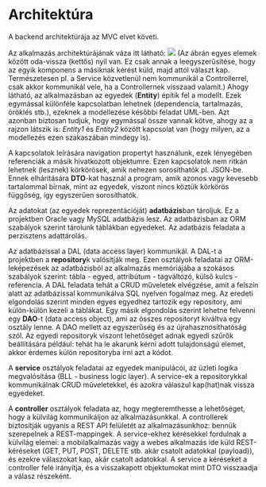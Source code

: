 # Architektúra
A backend architektúrája az MVC elvet követi.

Az alkalmazás architektúrájának váza itt látható:
![](Architektúra.png)
(Az ábrán egyes elemek között oda-vissza (kettős) nyíl van. Ez csak annak a leegyszerűsítése, hogy az egyik komponens a másiknak kérést küld, majd attól választ kap. Természetesen pl. a Service közvetlenül nem kommunikál a Controllerrel, csak akkor kommunikál vele, ha a Controllernek visszaad valamit.)
Ahogy látható, az alkalmazásban az egyedek (**Entity**) építik fel a modellt. Ezek egymással különféle kapcsolatban lehetnek (dependencia, tartalmazás, öröklés stb.), ezeknek a modellezése későbbi feladat UML-ben. Azt azonban biztosan tudjuk, hogy egymással össze vannak kötve, ahogy az a rajzon látszik is: _Entity1_ és _Entity2_ között kapcsolat van (hogy milyen, az a modellezés ezen szakaszában mindegy is). 

A kapcsolatok leírására navigation propertyt használunk, ezek lényegében referenciák a másik hivatkozott objektumre. Ezen kapcsolatok nem ritkán lehetnek (lesznek) körkörösek, amik nehezen sorosíthatók pl. JSON-be. Ennek elhárítására **DTO**-kat használ a program, amik azonos vagy kevesebb tartalommal bírnak, mint az egyedek, viszont nincs köztük körkörös függőség, így egyszerűen sorosíthatók.

Az adatokat (az egyedek reprezentációját) **adatbázis**ban tároljuk. Ez a projektben Oracle vagy MySQL adatbázis lesz. Az adatbázisban az ORM szabályok szerint tárolunk táblákban egyedeket. Az adatbázis feladata a perzisztens adattárolás.

Az adatbázissal a DAL (data access layer) kommunikál. A DAL-t a projektben a **repository**k valósítják meg. Ezen osztályok feladatai az ORM-leképezések az adatbázisból az alkalmazás memóriájába a szokásos szabályok szerint: tábla - egyed, attribútum - tagváltozó, külső kulcs - referencia. A DAL feladata tehát a CRUD műveletek elvégzése, amit a felszín alatt az adatbázissal kommunikálva SQL nyelven fogalmaz meg. Az eredeti elgondolás szerint minden egyes egyedhez tartozik egy repository, ami külön-külön kezeli a táblákat. Egy másik elgondolás szerint lehetne felvenni egy **DAO**-t (data access object), ami az összes repositoryt kiváltva egy osztály lenne. A DAO mellett az egyszerűség és az újrahasznosíthatóság szól. Az egyedi repositoryk viszont lehetőséget adnak egyedi szűrők beállítására például: tehát ha le akarunk kérni adott tulajdonságú elemet, akkor érdemes külön repositoryba írni azt a kódot.

A **service** osztályok feladatai az egyedek manipulácói, az üzleti logika megvalósítása (BLL - business logic layer). A service-ek a repositorykkal kommunikálnak CRUD műveletekkel, és azokra válaszul kap(hat)nak vissza egyedeket.

A **controller** osztályok feladata az, hogy megteremthesse a lehetőséget, hogy a külvilág kommunikáljon az alkalmazásunkkal. A controllerek biztosítják ugyanis a REST API felületét az alkalmazásunkhoz: bennük szerepelnek a REST-mappingek. A service-ekhez kérésekkel fordulnak a külvilág elemei: a mobilalkalmazás vagy a webes alkalmazás ide küld REST-kéréseket (GET, PUT, POST, DELETE stb. akár csatolt adatokkal (payload)), és ezekre válaszokat kap, akár csatolt adatokkal. A service a kéréseket a controller felé irányítja, és a visszakapott objektumokat mint DTO visszaadja a válasz részeként. 